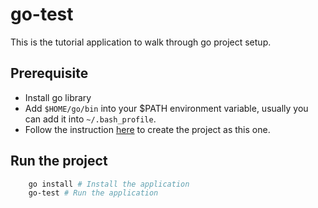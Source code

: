 # go-test

This is the tutorial application to walk through go project setup.

## Prerequisite

* Install go library
* Add `$HOME/go/bin` into your $PATH environment variable, usually you can add it into `~/.bash_profile`.
* Follow the instruction [here](https://golang.org/doc/code.html#Workspaces) to create the project as this one.

## Run the project

```bash
    go install # Install the application
    go-test # Run the application
```
